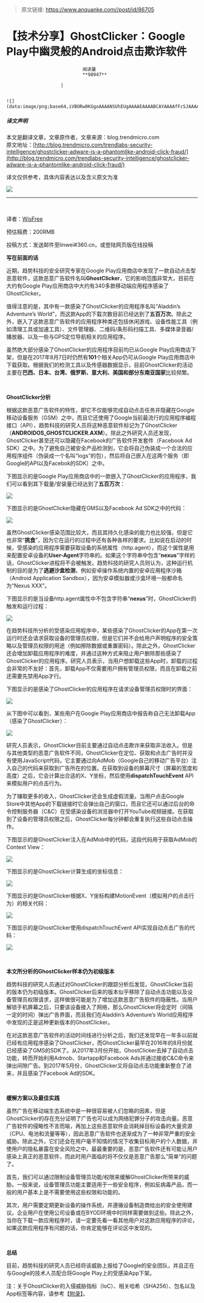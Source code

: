 > 原文链接: https://www.anquanke.com//post/id/86705 


# 【技术分享】GhostClicker：Google Play中幽灵般的Android点击欺诈软件


                                阅读量   
                                **98947**
                            
                        |
                        
                                                                                                                                    ![](data:image/png;base64,iVBORw0KGgoAAAANSUhEUgAAAAEAAAABCAYAAAAfFcSJAAAAAXNSR0IArs4c6QAAAARnQU1BAACxjwv8YQUAAAAJcEhZcwAADsQAAA7EAZUrDhsAAAANSURBVBhXYzh8+PB/AAffA0nNPuCLAAAAAElFTkSuQmCC)
                                                                                            



##### 译文声明

本文是翻译文章，文章原作者，文章来源：blog.trendmicro.com
                                <br>原文地址：[http://blog.trendmicro.com/trendlabs-security-intelligence/ghostclicker-adware-is-a-phantomlike-android-click-fraud/](http://blog.trendmicro.com/trendlabs-security-intelligence/ghostclicker-adware-is-a-phantomlike-android-click-fraud/)

译文仅供参考，具体内容表达以及含义原文为准

[![](https://p1.ssl.qhimg.com/t01941861c02254fd6f.jpg)](https://p1.ssl.qhimg.com/t01941861c02254fd6f.jpg)

****

<br>

译者：[WisFree](http://bobao.360.cn/member/contribute?uid=2606963099)

预估稿费：200RMB

投稿方式：发送邮件至linwei#360.cn，或登陆网页版在线投稿



**写在前面的话**

近期，趋势科技的安全研究专家在Google Play应用商店中发现了一款自动点击型恶意软件，这款恶意广告软件名叫**GhostClicker**，它的影响范围非常大，目前在大约有Google Play应用商店中大约有340多款移动端应用程序感染了GhostClicker。

值得注意的是，其中有一款感染了GhostClicker的应用程序名叫“Aladdin’s Adventure’s World”，而这款App的下载次数目前已经达到了**五百万次**。除此之外，嵌入了这款恶意广告软件的应用程序种类还包括休闲游戏、设备性能工具（例如清理工具或加速工具）、文件管理器、二维码/条形码扫描工具、多媒体录音器/播放器、以及一些与GPS定位导航相关的应用程序。

虽然绝大部分感染了GhostClicker的应用程序目前均已从Google Play应用商店下架，但是在2017年8月7日时仍然有**101**个相关App仍可从Google Play应用商店中下载获取。根据我们的检测工具以及传感器数据显示，目前GhostClicker的活动主要在**巴西、日本、台湾、俄罗斯、意大利、美国和部分东南亚国家**比较频繁。

**<br>**

**GhostClicker分析**

根据这款恶意广告软件的特性，即它不仅能够完成自动点击任务并隐藏在Google移动设备服务（GSM）之中，而且它还使用了Google当前最流行的应用程序编程接口（API），趋势科技的研究人员将这种恶意软件标记为了GhostClicker（**ANDROIDOS_GHOSTCLICKER.AXM**）。除此之外研究人员还发现，GhostClicker甚至还可以隐藏在Facebook的广告软件开发套件（Facebook Ad SDK）之中。为了避免自己被安全产品检测到，它会将自己伪装成一个合法的应用程序组件（伪装成一个名叫“logs”的包），然后将自己嵌入在这两个服务（即Google的API以及Facebok的SDK）之中。

下图显示的是Google Play应用商店中的一款嵌入了GhostClicker的应用程序，我们可以看到其下载量/安装量已经达到了**五百万次**：

[![](https://p1.ssl.qhimg.com/t01ce30af76012ed09c.png)](https://p1.ssl.qhimg.com/t01ce30af76012ed09c.png)

下图显示的是GhostClicker隐藏在GMS以及Facebook Ad SDK之中的代码：

[![](https://p3.ssl.qhimg.com/t01a29cf061a255c4d8.png)](https://p3.ssl.qhimg.com/t01a29cf061a255c4d8.png)

虽然GhostClicker感染范围比较大，而且其持久化感染的能力也比较强，但是它也非常“**挑食**”，因为它在运行的过程中还有各种各样的要求。比如说在启动的时候，受感染的应用程序需要获取设备的系统属性（http.agent），而这个属性是用来配置安卓设备的**User-Agent**字符串的。如果这个字符串中包含“**nexus**”字样的话，GhostClicker进程将不会被触发。趋势科技的研究人员则认为，这种运行机制的目的是为了**逃避沙盒检测**，例如安卓操作系统内置的安卓应用程序沙箱（Android Application Sandbox），因为安卓模拟器或沙盒环境一般都命名为“Nexus XXX”。

下图显示的是当设备http.agent属性中不包含字符串“**nexus**”时，GhostClicker的触发和运行过程：

[![](https://p2.ssl.qhimg.com/t01e108582c613b8997.png)](https://p2.ssl.qhimg.com/t01e108582c613b8997.png)

在趋势科技所分析的受感染应用程序中，某些感染了GhostClicker的App在第一次运行时还会请求获取设备的管理员权限，但是它们并不会给用户声明程序的安全策略以及管理员权限的用途（例如擦除数据或重置密码）。除此之外，GhostClicker还会增加卸载应用程序的难度，并通过这种方式来阻止用户删除那些感染了GhostClicker的应用程序。研究人员表示，当用户想卸载这些App时，卸载的过程会非常的不友好：首先，卸载App不仅需要用户拥有管理员权限，而且在卸载之前还需要先禁用App才行。

下图显示的是感染了GhostClicker的应用程序在请求设备管理员权限时的界面：

[![](https://p1.ssl.qhimg.com/t012893b6315ecce586.png)](https://p1.ssl.qhimg.com/t012893b6315ecce586.png)

从下图中可以看到，某些用户在Google Play应用商店中报告称自己无法卸载App（感染了GhostClicker）：

[![](https://p1.ssl.qhimg.com/t01ccdfea8e9382a144.png)](https://p1.ssl.qhimg.com/t01ccdfea8e9382a144.png)

研究人员表示，GhostClicker目前主要通过自动点击欺诈来获取非法收入。但是与其他类型的恶意广告软件不同，GhostClicker在定位、获取和点击广告时并没有使用JavaScript代码，它主要通过向AdMob（Google自己的移动广告平台）注入自己的代码来获取到广告所在的位置。在获取到设备的屏幕尺寸（屏幕的宽度和高度）之后，它会计算出合适的X、Y坐标，然后使用**dispatchTouchEvent** API来模拟用户的点击行为。

为了赚取更多的收入，GhostClicker还会生成虚假流量。当用户点击Google Store中其他App的下载链接时它会弹出自己的窗口，而且它还可以通过后台的命令控制服务器（C&amp;C）在受感染设备的浏览器中打开YouTube视频链接。在获取到了设备的管理员权限之后，GhostClicker每分钟都会重复执行这些自动点击操作。

下图显示的是GhostClicker注入在AdMob中的代码，这段代码用于获取AdMob的Context View：

[![](https://p5.ssl.qhimg.com/t01e5c3c06142102c97.png)](https://p5.ssl.qhimg.com/t01e5c3c06142102c97.png)

下图显示的是GhostClicker计算生成的坐标信息：

[![](https://p1.ssl.qhimg.com/t01b6cdea448a5b8d46.png)](https://p1.ssl.qhimg.com/t01b6cdea448a5b8d46.png)

下图显示的是GhostClicker根据X、Y坐标构建MotionEvent（模拟用户的点击行为）的相关代码：

[![](https://p1.ssl.qhimg.com/t01a37fdf98ed444bf7.png)](https://p1.ssl.qhimg.com/t01a37fdf98ed444bf7.png)

下图显示的是GhostClicker使用dispatchTouchEvent API实现自动点击广告的代码：

[![](https://p2.ssl.qhimg.com/t013d055090fbc02b88.png)](https://p2.ssl.qhimg.com/t013d055090fbc02b88.png)

**<br>**

**本文所分析的GhostClicker样本仍为初级版本**

趋势科技的研究人员通过对GhostClicker的跟踪分析后发现，GhostClicker当前的版本仍为初级版本。GhostClicker后来的版本似乎移除了自动点击功能以及设备管理员权限请求，这样做很可能是为了增加这款恶意广告软件的隐蔽性。当用户解锁手机屏幕之后，只要该设备接入了网络，那么GhostClicker将会定时（间隔一定的时间）弹出广告界面，而且我们在Aladdin’s Adventure’s World应用程序中发现的正是这种更新版本的GhostClicker。

在对这款恶意广告软件的活动时间线进行分析之后，我们还发现早在一年多以前就已经有应用程序感染了GhostClicker，而GhostClicker最早在2016年的8月份就已经感染了GMS的SDK了。从2017年3月份开始，GhostClicker去掉了自动点击功能，转而开始利用Admob、Startapp和Facebook Ads并通过接收C&amp;C命令来弹出间隙广告。到2017年5月份，GhostClicker又将自动点击功能重新整合了进来，并且感染了Facebook Ad的SDK。

**<br>**

**缓解方案以及最佳实践**

虽然广告在移动端生态系统中是一种很容易被人们忽略的因素，但是GhostClicker的存在充分证明了广告也可以成为网络犯罪分子的攻击向量。恶意广告软件的侵略性不言而喻，再加上这些恶意软件会消耗掉目标设备的大量资源（CPU、电池和流量等等），因此恶意广告软件也逐渐成为了一种非常严重的安全威胁。除此之外，它们还会在用户毫不知情的情况下收集目标用户的个人数据，并使用户的隐私暴露在安全风险之中。最最重要的是，恶意广告软件还有可能让用户感染上真正的恶意软件，而此时用户面临的将不仅仅是恶意广告那么“简单”的问题了。

首先，我们可以通过限制设备管理员功能/权限来缓解GhostClicker所带来的威胁。一般来说，设备管理员功能主要适用于一些安全程序，例如反病毒产品，而一般的用户基本上是不需要使用这些权限和功能的。

其次，用户需要定期更新设备的操作系统，并遵循设备制造商给出的安全使用建议。企业用户在使用公司设备或在BYOD环境中时同样需要做到这些。除此之外，当你在下载一款应用程序时，请一定要先看一看其他用户对这款应用程序的评论，如果这款应用程序有问题的话，你肯定能够在评论区中发现的。

**<br>**

**总结**

目前，趋势科技的研究人员已经将该威胁上报给了Google的安全团队，并且正在与Google的技术人员配合将Google Play上的受感染App下架。

注：关于GhostClicker的入侵威胁指标（IoC）、相关哈希（SHA256）、包名以及App标签等内容，请参考【[附录](https://documents.trendmicro.com/assets/Appendix-GhostClicker-Adware-is-a-Phantomlike-Android-Click-Fraud.pdf)】。
